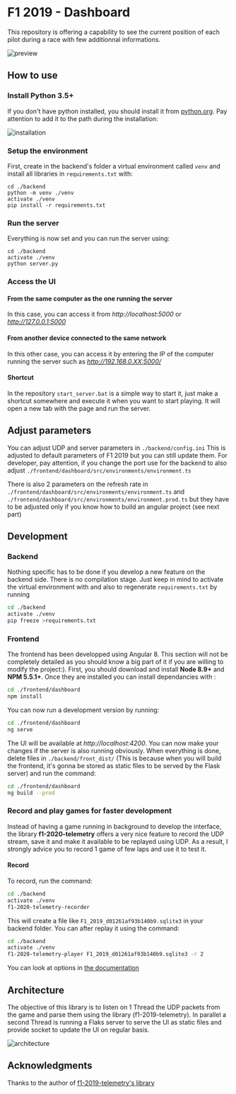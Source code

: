 
# F1 2019 - Dashboard

This repository is offering a capability to see the current position of each pilot during a race with few additionnal informations. 

![preview](https://github.com/Coni63/F1_2020_dashboard/blob/master/preview.png)

## How to use

### Install Python 3.5+

If you don't have python installed, you should install it from [python.org](https://www.python.org/downloads/). 
Pay attention to add it to the path during the installation:

![installation](https://datatofish.com/wp-content/uploads/2018/10/0001_add_Python_to_Path.png)

### Setup the environment

First, create in the backend's folder a virtual environment called `venv` and install all libraries in `requirements.txt` with:

```
cd ./backend
python -m venv ./venv
activate ./venv
pip install -r requirements.txt
```

### Run the server

Everything is now set and you can run the server using:

```console
cd ./backend
activate ./venv
python server.py
```

### Access the UI

#### From the same computer as the one running the server
In this case, you can access it from *http://localhost:5000* or *http://127.0.0.1:5000*
#### From another device connected to the same network
In this other case, you can access it by entering the IP of the computer running the server such as *http://192.168.0.XX:5000/*

#### Shortcut

In the repository `start_server.bat` is a simple way to start it, just make a shortcut somewhere and execute it when you want to start playing. It will open a new tab with the page and run the server.

## Adjust parameters

You can adjust UDP and server parameters in `./backend/config.ini` This is adjusted to default parameters of F1 2019 but you can still update them. For developer, pay attention, if you change the port use for the backend to also adjust `./frontend/dashboard/src/environments/environment.ts`

There is also 2 parameters on the refresh rate in `./frontend/dashboard/src/environments/environment.ts` and `./frontend/dashboard/src/environments/environment.prod.ts` but they have to be adjusted only if you know how to build an angular project (see next part)

## Development

### Backend
Nothing specific has to be done if you develop a new feature on the backend side. There is no compilation stage. Just keep in mind to activate the virtual environment with and also to regenerate `requirements.txt` by running

```bash
cd ./backend
activate ./venv
pip freeze >requirements.txt
```
### Frontend

The frontend has been developped using Angular 8. This section will not be completely detailed as you should know a big part of it if you are willing to modify the project:).
First, you should download and install **Node 8.9+** and **NPM 5.5.1+**. Once they are installed you can install dependancies with :

```bash
cd ./frontend/dashboard
npm install
```

You can now run a development version by running:

```bash
cd ./frontend/dashboard
ng serve
```

The UI will be available at *http://localhost:4200*. You can now make your changes if the server is also running obviously. When everything is done, delete files in `./backend/front_dist/` (This is because when you will build the frontend, it's gonna be stored as static files to be served by the Flask server) and run the command:

```bash
cd ./frontend/dashboard
ng build --prod
```

### Record and play games for faster development

Instead of having a game running in background to develop the interface, the library **f1-2020-telemetry** offers a very nice feature to record the UDP stream, save it and make it available to be replayed using UDP. As a result, I strongly advice you to record 1 game of few laps and use it to test it. 

#### Record

To record, run the command:
```bash
cd ./backend
activate ./venv
f1-2020-telemetry-recorder
```
This will create a file like `F1_2019_d01261af93b140b9.sqlite3` in your backend folder. 
You can after replay it using the command:

 ```bash
cd ./backend
activate ./venv
f1-2020-telemetry-player F1_2019_d01261af93b140b9.sqlite3 -r 2
```

You can look at options in [the documentation](https://f1-2020-telemetry.readthedocs.io/en/latest/package-documentation.html#command-line-tools)

## Architecture

The objective of this library is to listen on 1 Thread the UDP packets from the game and parse them using the library (f1-2019-telemetry). In parallel a second Thread is running a Flaks server to serve the UI as static files and provide socket to update the UI on regular basis.

![architecture](https://github.com/Coni63/F1_2020_dashboard/blob/master/architecture.png)

## Acknowledgments

Thanks to the author of [f1-2019-telemetry's library](https://f1-2019-telemetry.readthedocs.io/en/latest/index.html)